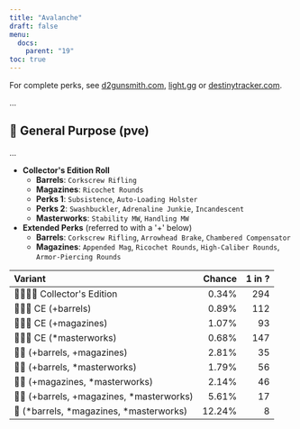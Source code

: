 ```yaml
---
title: "Avalanche"
draft: false
menu:
  docs:
    parent: "19"
toc: true
---
```


For complete perks, see [d2gunsmith.com](https://d2gunsmith.com/w/495940989), [light.gg](https://www.light.gg/db/items/495940989) or [destinytracker.com](https://destinytracker.com/destiny-2/db/items/495940989).

...

## 👾 General Purpose (pve)

...

* **Collector's Edition Roll**
  * **Barrels**: `Corkscrew Rifling`
  * **Magazines**: `Ricochet Rounds`
  * **Perks 1**: `Subsistence`, `Auto-Loading Holster`
  * **Perks 2**: `Swashbuckler`, `Adrenaline Junkie`, `Incandescent`
  * **Masterworks**: `Stability MW`, `Handling MW`
* **Extended Perks** (referred to with a '+' below)
  * **Barrels**: `Corkscrew Rifling`, `Arrowhead Brake`, `Chambered Compensator`
  * **Magazines**: `Appended Mag`, `Ricochet Rounds`, `High-Caliber Rounds`, `Armor-Piercing Rounds`

| Variant | Chance | 1 in ? |
|:-|-:|-:|
| 👾👾👾🌟 Collector's Edition | 0.34% | 294 |
| 👾👾👾 CE (+barrels) | 0.89% | 112 |
| 👾👾👾 CE (+magazines) | 1.07% | 93 |
| 👾👾👾 CE (*masterworks) | 0.68% | 147 |
| 👾👾 (+barrels, +magazines) | 2.81% | 35 |
| 👾👾 (+barrels, *masterworks) | 1.79% | 56 |
| 👾👾 (+magazines, *masterworks) | 2.14% | 46 |
| 👾👾 (+barrels, +magazines, *masterworks) | 5.61% | 17 |
| 👾 (*barrels, *magazines, *masterworks) | 12.24% | 8 |
